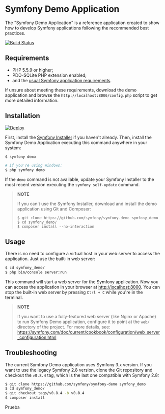 Symfony Demo Application
========================

The "Symfony Demo Application" is a reference application created to show how
to develop Symfony applications following the recommended best practices.

[![Build Status](https://travis-ci.org/symfony/symfony-demo.svg?branch=master)](https://travis-ci.org/symfony/symfony-demo)

Requirements
------------

  * PHP 5.5.9 or higher;
  * PDO-SQLite PHP extension enabled;
  * and the [usual Symfony application requirements](https://symfony.com/doc/current/reference/requirements.html).

If unsure about meeting these requirements, download the demo application and
browse the `http://localhost:8000/config.php` script to get more detailed
information.

Installation
------------

[![Deploy](https://www.herokucdn.com/deploy/button.png)](https://heroku.com/deploy)

First, install the [Symfony Installer](https://github.com/symfony/symfony-installer)
if you haven't already. Then, install the Symfony Demo Application executing
this command anywhere in your system:

```bash
$ symfony demo

# if you're using Windows:
$ php symfony demo
```

If the `demo` command is not available, update your Symfony Installer to the
most recent version executing the `symfony self-update` command.

> **NOTE**
>
> If you can't use the Symfony Installer, download and install the demo
> application using Git and Composer:
>
>     $ git clone https://github.com/symfony/symfony-demo symfony_demo
>     $ cd symfony_demo/
>     $ composer install --no-interaction

Usage
-----

There is no need to configure a virtual host in your web server to access the application.
Just use the built-in web server:

```bash
$ cd symfony_demo/
$ php bin/console server:run
```

This command will start a web server for the Symfony application. Now you can
access the application in your browser at <http://localhost:8000>. You can
stop the built-in web server by pressing `Ctrl + C` while you're in the
terminal.

> **NOTE**
>
> If you want to use a fully-featured web server (like Nginx or Apache) to run
> Symfony Demo application, configure it to point at the `web/` directory of the project.
> For more details, see:
> https://symfony.com/doc/current/cookbook/configuration/web_server_configuration.html

Troubleshooting
---------------

The current Symfony Demo application uses Symfony 3.x version. If you want to
use the legacy Symfony 2.8 version, clone the Git repository and checkout the
`v0.8.4` tag, which is the last one compatible with Symfony 2.8:

```bash
$ git clone https://github.com/symfony/symfony-demo symfony_demo
$ cd symfony_demo/
$ git checkout tags/v0.8.4 -b v0.8.4
$ composer install
```
Prueba
